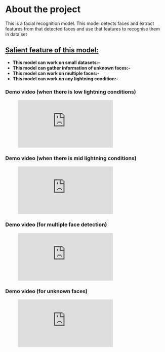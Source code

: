 <h1>About the project</h1>
<!-- <br></br> -->
<p>This is a facial recognition model. This model detects faces and extract features from that detected faces and use that features to recognise them in data set</p>
<h2><u>Salient feature of this model:</u></h2>
<ul>
    <li><strong>This model can work on small datasets:-</strong></li>
    <li><strong>This model can gather information of unknown faces:-</strong></li>
    <li><strong>This model can work on multiple faces:-</strong></li>
    <li><strong>This model can work on any lightning condition:-</strong></li>
</ul>

<h3>Demo video (when there is low lightning conditions)</h3>
<figure class="video_container">
  <iframe src="https://github.com/shivamsinoliyainfinity/CoconifiAi-Face-Recognation-Cum-Reverse-Search/blob/master/Goa%20Police%20Hackathon/Demo_Video/low_light.webm" frameborder="0" allowfullscreen="true"> </iframe>
</figure>

<h3>Demo video (when there is mid lightning conditions)</h3>
<figure class="video_container">
  <iframe src="https://github.com/shivamsinoliyainfinity/CoconifiAi-Face-Recognation-Cum-Reverse-Search/blob/master/Goa%20Police%20Hackathon/Demo_Video/mid_low_light.webm" frameborder="0" allowfullscreen="true"> </iframe>
</figure>

<h3>Demo video (for multiple face detection)</h3>
<figure class="video_container">
  <iframe src="https://github.com/shivamsinoliyainfinity/CoconifiAi-Face-Recognation-Cum-Reverse-Search/blob/master/Goa%20Police%20Hackathon/Demo_Video/multiple_detection.webm" frameborder="0" allowfullscreen="true"> </iframe>
</figure>


<h3>Demo video (for unknown faces)</h3>
<figure class="video_container">
  <iframe src="https://github.com/shivamsinoliyainfinity/CoconifiAi-Face-Recognation-Cum-Reverse-Search/blob/master/Goa%20Police%20Hackathon/Demo_Video/unknown_meta_data.webm" frameborder="0" allowfullscreen="true"> </iframe>
</figure>